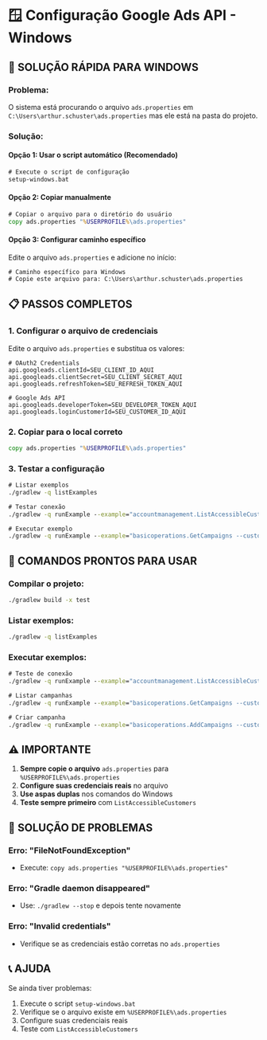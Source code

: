 # 🪟 Configuração Google Ads API - Windows

## **🔧 SOLUÇÃO RÁPIDA PARA WINDOWS**

### **Problema:**
O sistema está procurando o arquivo `ads.properties` em `C:\Users\arthur.schuster\ads.properties` mas ele está na pasta do projeto.

### **Solução:**

#### **Opção 1: Usar o script automático (Recomendado)**
```cmd
# Execute o script de configuração
setup-windows.bat
```

#### **Opção 2: Copiar manualmente**
```cmd
# Copiar o arquivo para o diretório do usuário
copy ads.properties "%USERPROFILE%\ads.properties"
```

#### **Opção 3: Configurar caminho específico**
Edite o arquivo `ads.properties` e adicione no início:
```properties
# Caminho específico para Windows
# Copie este arquivo para: C:\Users\arthur.schuster\ads.properties
```

## **📋 PASSOS COMPLETOS**

### **1. Configurar o arquivo de credenciais**
Edite o arquivo `ads.properties` e substitua os valores:

```properties
# OAuth2 Credentials
api.googleads.clientId=SEU_CLIENT_ID_AQUI
api.googleads.clientSecret=SEU_CLIENT_SECRET_AQUI
api.googleads.refreshToken=SEU_REFRESH_TOKEN_AQUI

# Google Ads API
api.googleads.developerToken=SEU_DEVELOPER_TOKEN_AQUI
api.googleads.loginCustomerId=SEU_CUSTOMER_ID_AQUI
```

### **2. Copiar para o local correto**
```cmd
copy ads.properties "%USERPROFILE%\ads.properties"
```

### **3. Testar a configuração**
```cmd
# Listar exemplos
./gradlew -q listExamples

# Testar conexão
./gradlew -q runExample --example="accountmanagement.ListAccessibleCustomers"

# Executar exemplo
./gradlew -q runExample --example="basicoperations.GetCampaigns --customerId 1234567890"
```

## **🎯 COMANDOS PRONTOS PARA USAR**

### **Compilar o projeto:**
```cmd
./gradlew build -x test
```

### **Listar exemplos:**
```cmd
./gradlew -q listExamples
```

### **Executar exemplos:**
```cmd
# Teste de conexão
./gradlew -q runExample --example="accountmanagement.ListAccessibleCustomers"

# Listar campanhas
./gradlew -q runExample --example="basicoperations.GetCampaigns --customerId 1234567890"

# Criar campanha
./gradlew -q runExample --example="basicoperations.AddCampaigns --customerId 1234567890"
```

## **⚠️ IMPORTANTE**

1. **Sempre copie o arquivo** `ads.properties` para `%USERPROFILE%\ads.properties`
2. **Configure suas credenciais reais** no arquivo
3. **Use aspas duplas** nos comandos do Windows
4. **Teste sempre primeiro** com `ListAccessibleCustomers`

## **🚨 SOLUÇÃO DE PROBLEMAS**

### **Erro: "FileNotFoundException"**
- Execute: `copy ads.properties "%USERPROFILE%\ads.properties"`

### **Erro: "Gradle daemon disappeared"**
- Use: `./gradlew --stop` e depois tente novamente

### **Erro: "Invalid credentials"**
- Verifique se as credenciais estão corretas no `ads.properties`

## **📞 AJUDA**

Se ainda tiver problemas:
1. Execute o script `setup-windows.bat`
2. Verifique se o arquivo existe em `%USERPROFILE%\ads.properties`
3. Configure suas credenciais reais
4. Teste com `ListAccessibleCustomers`
